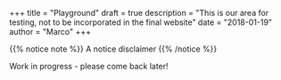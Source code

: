 +++
title = "Playground"
draft = true
description = "This is our area for testing, not to be incorporated in the final website"
date = "2018-01-19"
author = "Marco"
+++

{{% notice note %}}
A notice disclaimer
{{% /notice %}}

Work in progress - please come back later!

